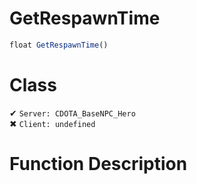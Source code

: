 # GetRespawnTime
```js	
float GetRespawnTime()
```
# Class
✔ `Server: CDOTA_BaseNPC_Hero`  
✖ `Client: undefined`  

# Function Description

